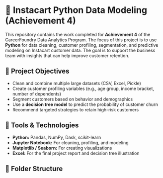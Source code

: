 # 🐍 Instacart Python Data Modeling (Achievement 4)

This repository contains the work completed for **Achievement 4** of the CareerFoundry Data Analytics Program. The focus of this project is to use **Python** for data cleaning, customer profiling, segmentation, and predictive modeling on Instacart customer data. The goal is to support the business team with insights that can help improve customer retention.

## 🎯 Project Objectives

- Clean and combine multiple large datasets (CSV, Excel, Pickle)
- Create customer profiling variables (e.g., age group, income bracket, number of dependents)
- Segment customers based on behavior and demographics
- Use a **decision tree model** to predict the probability of customer churn
- Recommend targeted strategies to retain high-risk customers

## 🧰 Tools & Technologies

- **Python:** Pandas, NumPy, Dask, scikit-learn
- **Jupyter Notebook:** For cleaning, profiling, and modeling
- **Matplotlib / Seaborn:** For creating visualizations
- **Excel:** For the final project report and decision tree illustration

## 📁 Folder Structure


